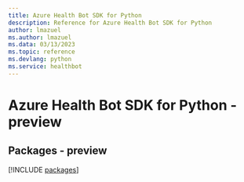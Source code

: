 ```yaml
---
title: Azure Health Bot SDK for Python
description: Reference for Azure Health Bot SDK for Python
author: lmazuel
ms.author: lmazuel
ms.data: 03/13/2023
ms.topic: reference
ms.devlang: python
ms.service: healthbot
---
```

# Azure Health Bot SDK for Python - preview
## Packages - preview
[!INCLUDE [packages](health-bot-index.md)]